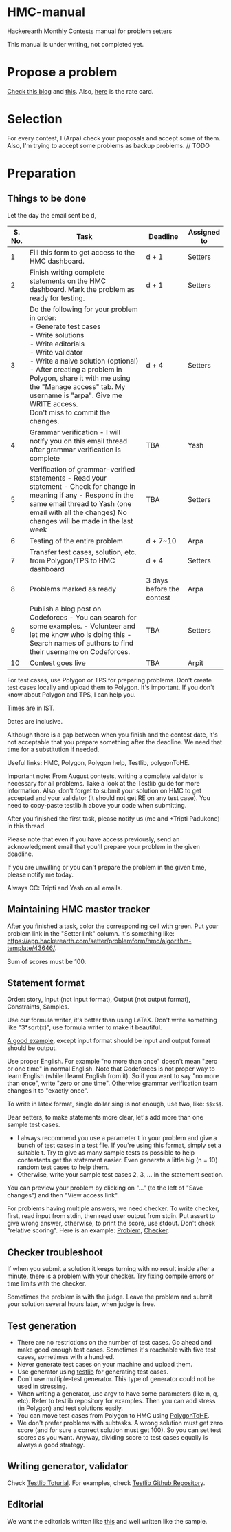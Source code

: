 # HMC-manual
Hackerearth Monthly Contests manual for problem setters

This manual is under writing, not completed yet.

# Propose a problem
[Check this blog](https://codeforces.com/blog/entry/73839) and [this](https://docs.google.com/document/d/1zD2imtOyX4fCFCg_5Yf5Va1Y5KV1494trFgkty_E1wM/edit#heading=h.o69k3hsgdlqi).
Also, [here](https://help.hackerearth.com/hc/en-us/articles/900002483366-HMCs-rate-card-programming-questions-only-) is the rate card.

# Selection
For every contest, I (Arpa) check your proposals and accept some of them. Also, I'm trying to accept some problems as backup problems. // TODO

# Preparation
## Things to be done
Let the day the email sent be d, 

| S. No. | Task                                                                                                                                                                                                                                                                                                                                                                                                                                                                                               | Deadline    | Assigned to |
|--------|----------------------------------------------------------------------------------------------------------------------------------------------------------------------------------------------------------------------------------------------------------------------------------------------------------------------------------------------------------------------------------------------------------------------------------------------------------------------------------------------------|-------------|-------------|
| 1      | Fill this form to get access to the HMC dashboard.                                                                                                                                                                                                                                                                                                                                                                                                                                                 | d + 1      | Setters     |
| 2      | Finish writing complete statements on the HMC dashboard. Mark the problem as ready for testing.                                                                                                                                                                                                                                                                                                                                                                                                    | d + 1      | Setters     |
| 3      | Do the following for your problem in order: <br>- Generate test cases <br>- Write solutions <br>- Write editorials <br>- Write validator <br>- Write a naive solution (optional)  <br>- After creating a problem in Polygon, share it with me using the "Manage access" tab. My username is "arpa". Give me WRITE access. <br> Don't miss to commit the changes. | d + 4   | Setters     |
| 4      | Grammar verification - I will notify you on this email thread after grammar verification is complete                                                                                                                                                                                                                                                                                                                                                                                               | TBA         | Yash        |
| 5      | Verification of grammar-verified statements - Read your statement - Check for change in meaning if any - Respond in the same email thread to Yash (one email with all the changes) No changes will be made in the last week                                                                                                                                                                                                                                                                            | TBA         | Setters     |
| 6      | Testing of the entire problem                                                                                                                                                                                                                                                                                                                                                                                                                                                                      | d + 7~10 | Arpa        |
| 7      | Transfer test cases, solution, etc. from Polygon/TPS to HMC dashboard                                                                                                                                                                                                                                                                                                                                                                                                                              | d + 4      | Setters     |
| 8      | Problems marked as ready                                                                                                                                                                                                                                                                                                                                                                                                                                                                           | 3 days  before the contest      | Arpa        |
| 9      | Publish a blog post on Codeforces - You can search for some examples. - Volunteer and let me know who is doing this - Search names of authors to find their username on Codeforces.                                                                                                                                                                                                                                                                                                                | TBA         | Setters     |
| 10     | Contest goes live                                                                                                                                                                                                                                                                                                                                                                                                                                                                                  | TBA         | Arpit       |

For test cases, use Polygon or TPS for preparing problems. Don't create test cases locally and upload them to Polygon. It's important. If you don't know about Polygon and TPS, I can help you.

Times are in IST.

Dates are inclusive.

Although there is a gap between when you finish and the contest date, it's not acceptable that you prepare something after the deadline. We need that time for a substitution if needed.

Useful links: HMC, Polygon, Polygon help, Testlib, polygonToHE.

Important note: From August contests, writing a complete validator is necessary for all problems. Take a look at the Testlib guide for more information. Also, don't forget to submit your solution on HMC to get accepted and your validator (it should not get RE on any test case). You need to copy-paste testlib.h above your code when submitting.

After you finished the first task, please notify us (me and +Tripti Padukone) in this thread.

Please note that even if you have access previously, send an acknowledgment email that you'll prepare your problem in the given deadline.

If you are unwilling or you can't prepare the problem in the given time, please notify me today.

Always CC: Tripti and Yash on all emails.

## Maintaining HMC master tracker
After you finished a task, color the corresponding cell with green. Put your problem link in the "Setter link" column. It's something like: https://app.hackerearth.com/setter/problemform/hmc/algorithm-template/43646/.

Sum of scores must be 100.

## Statement format
Order: story, Input (not input format), Output (not output format), Constraints, Samples.

Use our formula writer, it's better than using LaTeX. Don't write something like  "3\*sqrt(x)", use formula writer to make it beautiful.

[A good example](https://www.hackerearth.com/practice/algorithms/greedy/basics-of-greedy-algorithms/practice-problems/algorithm/xor-subsequence-2-d972bf76/), except input format should be input and output format should be output.

Use proper English. For example "no more than once" doesn't mean "zero or one time" in normal English. Note that Codeforces is not proper way to learn English (while I learnt English from it). So if you want to say "no more than once", write "zero or one time". Otherwise grammar verification team changes it to "exactly once".

To write in latex format, single dollar sing is not enough, use two, like: `$$x$$`.

Dear setters, to make statements more clear, let's add more than one sample test cases.
* I always recommend you use a parameter t in your problem and give a bunch of test cases in a test file. If you're using this format, simply set a suitable t. Try to give as many sample tests as possible to help contestants get the statement easier. Even generate a little big (n = 10) random test cases to help them.
* Otherwise, write your sample test cases 2, 3, ... in the statement section.

You can preview your problem by clicking on "..." (to the left of "Save changes") and then "View access link".

For problems having multiple answers, we need checker. To write checker, first, read input from stdin, then read user output from stdin. Put assert to give wrong answer, otherwise, to print the score, use stdout.
Don't check "relative scoring". 
Here is an example: [Problem](https://www.hackerearth.com/problem/approximate/fractions-sequence-b183b02a/), [Checker](https://github.com/ar-pa/HMC-manual/blob/main/sample-checker.cpp).

## Checker troubleshoot
If when you submit a solution it keeps turning with no result inside after a minute, there is a problem with your checker. Try fixing compile errors or time limits with the checker.

Sometimes the problem is with the judge. Leave the problem and submit your solution several hours later, when judge is free.

## Test generation
* There are no restrictions on the number of test cases. Go ahead and make good enough test cases. Sometimes it's reachable with five test cases, sometimes with a hundred.
* Never generate test cases on your machine and upload them.
* Use generator using [testlib](http://codeforces.com/testlib) for generating test cases.
* Don't use multiple-test generator. This type of generator could not be used in stressing.
* When writing a generator, use argv to have some parameters (like n, q, etc). Refer to testlib repository for examples. Then you can add stress (in Polygon) and test solutions easily.
* You can move test cases from Polygon to HMC using [PolygonToHE](https://github.com/ar-pa/polygonToHE).
* We don't prefer problems with subtasks. A wrong solution must get zero score (and for sure a correct solution must get 100). So you can set test scores as you want. Anyway, dividing score to test cases equally is always a good strategy.

## Writing generator, validator
Check [Testlib Toturial](codeforces.com/testlib). For examples, check [Testlib Github Repository](https://github.com/MikeMirzayanov/testlib).

## Editorial
We want the editorials written like [this](https://docs.google.com/document/d/17HCQbvIAAliqHB3920QkjaIjLcinSw9_-K83dx6LEJU/edit) and well written like the sample.

